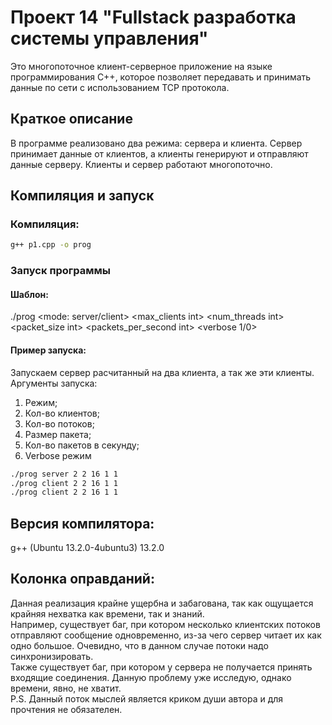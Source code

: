 # Проект 14 "Fullstack разработка системы управления"

Это многопоточное клиент-серверное приложение на языке программирования C++, которое позволяет передавать и принимать данные по сети с использованием TCP протокола.

## Краткое описание

В программе реализовано два режима: сервера и клиента. Сервер принимает данные от клиентов, а клиенты генерируют и отправляют данные серверу. Клиенты и сервер работают многопоточно.

## Компиляция и запуск

### Компиляция:

```bash
g++ p1.cpp -o prog
```

### Запуск программы

#### Шаблон:

./prog <mode: server/client> <max_clients int> <num_threads int> <packet_size int> <packets_per_second int> <verbose 1/0>

#### Пример запуска:

Запускаем сервер расчитанный на два клиента, а так же эти клиенты.<br>
Аргументы запуска:
1. Режим;
2. Кол-во клиентов;
3. Кол-во потоков;
4. Размер пакета;
5. Кол-во пакетов в секунду;
6. Verbose режим

```bash
./prog server 2 2 16 1 1
./prog client 2 2 16 1 1
./prog client 2 2 16 1 1
```

## Версия компилятора:

g++ (Ubuntu 13.2.0-4ubuntu3) 13.2.0

## Колонка оправданий:

Данная реализация крайне ущербна и забагована, так как ощущается крайняя нехватка как времени, так и знаний.<br> Например, существует баг, при котором несколько клиентских потоков отправляют сообщение одновременно, из-за чего сервер читает их как одно большое. Очевидно, что в данном случае потоки надо синхронизировать.<br>
Также существует баг, при котором у сервера не получается принять входящие соединения. Данную проблему уже исследую, однако времени, явно, не хватит.<br>
P.S. Данный поток мыслей является криком души автора и для прочтения не обязателен.

